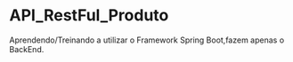 # API_RestFul_Produto
Aprendendo/Treinando a utilizar o Framework  Spring Boot,fazem apenas o BackEnd.
